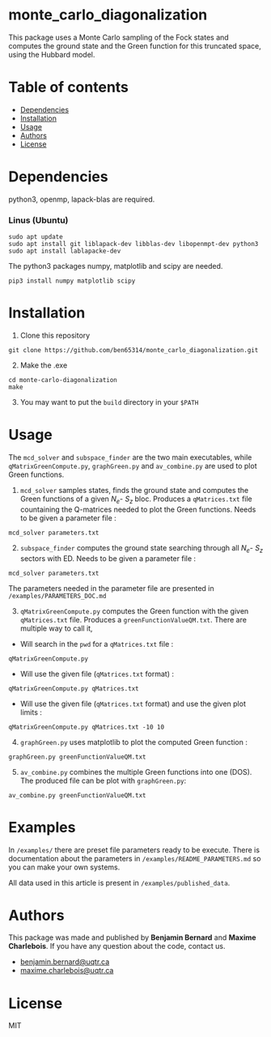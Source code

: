 # monte_carlo_diagonalization
This package uses a Monte Carlo sampling of the Fock states and computes the ground state and the Green function for this truncated space, using the Hubbard model.


# Table of contents

- [Dependencies](#dependencies)
- [Installation](#installation)
- [Usage](#usage)
- [Authors](#authors)
- [License](#license)


# Dependencies
python3, openmp, lapack-blas are required. 
### Linus (Ubuntu)
```shell
sudo apt update
sudo apt install git liblapack-dev libblas-dev libopenmpt-dev python3 
sudo apt install lablapacke-dev
```
The python3 packages numpy, matplotlib and scipy are needed.
```shell
pip3 install numpy matplotlib scipy
```

# Installation
1. Clone this repository
```shell
git clone https://github.com/ben65314/monte_carlo_diagonalization.git
```
2. Make the .exe 
```shell
cd monte-carlo-diagonalization
make
```
3. You may want to put the `build` directory in your `$PATH`

# Usage
The `mcd_solver` and `subspace_finder` are the two main executables, while `qMatrixGreenCompute.py`, `graphGreen.py` and `av_combine.py` are used to plot Green functions.
1. `mcd_solver` samples states, finds the ground state and computes the Green functions of a given $N_e$- $S_z$ bloc. Produces a `qMatrices.txt` file countaining the Q-matrices needed to plot the Green functions. Needs to be given a parameter file :
```shell
mcd_solver parameters.txt
```
2. `subspace_finder` computes the ground state searching through all $N_e$- $S_z$ sectors with ED. Needs to be given a parameter file : 
```shell
mcd_solver parameters.txt
```
The parameters needed in the parameter file are presented in `/examples/PARAMETERS_DOC.md`

3. `qMatrixGreenCompute.py` computes the Green function with the given `qMatrices.txt` file. Produces a `greenFunctionValueQM.txt`. There are multiple way to call it,
- Will search in the `pwd` for a `qMatrices.txt` file : 
```shell
qMatrixGreenCompute.py
```
- Will use the given file (`qMatrices.txt` format) :
```shell
qMatrixGreenCompute.py qMatrices.txt
```
- Will use the given file (`qMatrices.txt` format) and use the given plot limits :
```shell
qMatrixGreenCompute.py qMatrices.txt -10 10
```

4. `graphGreen.py` uses matplotlib to plot the computed Green function : 
```shell
graphGreen.py greenFunctionValueQM.txt
```

5. `av_combine.py` combines the multiple Green functions into one (DOS). The produced file can be plot with `graphGreen.py`: 
```shell
av_combine.py greenFunctionValueQM.txt
```
# Examples
In `/examples/` there are preset file parameters ready to be execute. There is documentation about the parameters in `/examples/README_PARAMETERS.md` so you can make your own systems.

All data used in this article is present in `/examples/published_data`.
# Authors
This package was made and published by **Benjamin Bernard** and **Maxime Charlebois**. If you have any question about the code, contact us.
- <benjamin.bernard@uqtr.ca>
- <maxime.charlebois@uqtr.ca>

# License
MIT

